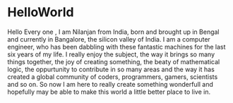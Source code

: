 # HelloWorld
Hello Every one , I am Nilanjan from India, born and brought up in Bengal and currently in Bangalore, the silicon valley of India. I am a computer engineer, who has been dabbling with these fantastic machines for the last six years of my life. I really enjoy the subject, the way it brings so many things together, the joy of creating something, the beaty of mathematical logic, the oppurtunity to contribute in so many areas and the way it has created a global community of coders, programmers, gamers, scientists and so on.
 So now I am here to really create something wonderfull and hopefully may be able to make this world a little better place to live in.
